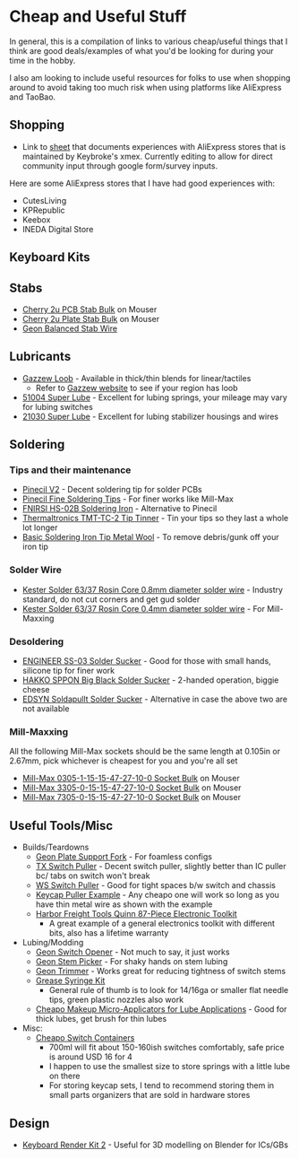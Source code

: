 # Cheap and Useful Stuff

In general, this is a compilation of links to various cheap/useful things that I think are good deals/examples of what you'd be looking for during your time in the hobby.

I also am looking to include useful resources for folks to use when shopping around to avoid taking too much risk when using platforms like AliExpress and TaoBao.

## Shopping

- Link to [sheet](https://docs.google.com/spreadsheets/u/0/d/e/2PACX-1vTC07f0YZG5CrKL2Z2oo-L09cMz6pnGOsV2Jj1hpLIpBHFAcK9_Pyegcq4LhHK2MOo8WaUYQ_SdYdIn/pubhtml) that documents experiences with AliExpress stores that is maintained by Keybroke's xmex. Currently editing to allow for direct community input through google form/survey inputs.

Here are some AliExpress stores that I have had good experiences with:

- CutesLiving
- KPRepublic
- Keebox
- INEDA Digital Store

## Keyboard Kits

## Stabs

- [Cherry 2u PCB Stab Bulk](https://www.mouser.com/ProductDetail/540-G99-0742) on Mouser
- [Cherry 2u Plate Stab Bulk](https://www.mouser.com/ProductDetail/540-G99-0224) on Mouser
- [Geon Balanced Stab Wire](https://divinikey.com/products/geon-balanced-stabilizer-wire)

## Lubricants

- [Gazzew Loob](https://ringerkeys.com/collections/lubricants/products/gazzews-loob-3g) - Available in thick/thin blends for linear/tactiles
  - Refer to [Gazzew website](https://www.gazzew.com/home) to see if your region has loob
- [51004 Super Lube](https://www.amazon.com/Super-Lube-51004-Synthetic-Viscosity/dp/B000UKUHXK) - Excellent for lubing springs, your mileage may vary for lubing switches
- [21030 Super Lube](https://www.amazon.com/Super-Lube-21030-Synthetic-Grease/dp/B000XBH9HI) - Excellent for lubing stabilizer housings and wires

## Soldering

### Tips and their maintenance

- [Pinecil V2](https://pine64.com/product/pinecil-smart-mini-portable-soldering-iron/) - Decent soldering tip for solder PCBs
- [Pinecil Fine Soldering Tips](https://pine64.com/product/pinecil-soldering-short-tip-set-fine/) - For finer works like Mill-Max
- [FNIRSI HS-02B Soldering Iron](https://www.amazon.com/FNIRSI-Soldering-Temperature-Electronics-Precision/dp/B0D9LTCDRR) - Alternative to Pinecil
- [Thermaltronics TMT-TC-2 Tip Tinner](https://www.amazon.com/dp/B00NS4J6BY) - Tin your tips so they last a whole lot longer
- [Basic Soldering Iron Tip Metal Wool](https://www.amazon.com/Soldering-Iron-Tip-Cleaner-Non-slip/dp/B08SLBSLK4) - To remove debris/gunk off your iron tip

### Solder Wire

- [Kester Solder 63/37 Rosin Core 0.8mm diameter solder wire](https://www.amazon.com/dp/B00DE2QVIG) - Industry standard, do not cut corners and get gud solder
- [Kester Solder 63/37 Rosin Core 0.4mm diameter solder wire](https://www.amazon.com/dp/B004X4L076) - For Mill-Maxxing

### Desoldering

- [ENGINEER SS-03 Solder Sucker](https://www.amazon.com/dp/B0D7Q293KV) - Good for those with small hands, silicone tip for finer work
- [HAKKO SPPON Big Black Solder Sucker](https://www.amazon.com/dp/B001D7IGX2) - 2-handed operation, biggie cheese
- [EDSYN Soldapullt Solder Sucker](https://www.amazon.com/EDSYN-The-Original-Deluxe-SOLDAPULLT/dp/B006GOKVKI) - Alternative in case the above two are not available

### Mill-Maxxing

All the following Mill-Max sockets should be the same length at 0.105in or 2.67mm, pick whichever is cheapest for you and you're all set

- [Mill-Max 0305-1-15-15-47-27-10-0 Socket Bulk](https://mou.sr/3B0XuoA) on Mouser
- [Mill-Max 3305-0-15-15-47-27-10-0 Socket Bulk](https://mou.sr/3zcrq0c) on Mouser
- [Mill-Max 7305-0-15-15-47-27-10-0 Socket Bulk](https://mou.sr/3GI1SIY) on Mouser

## Useful Tools/Misc

- Builds/Teardowns
  - [Geon Plate Support Fork](https://geon.works/products/geon-plate-support-fork) - For foamless configs
  - [TX Switch Puller](https://divinikey.com/products/tx-switch-puller?variant=40208825876545) - Decent switch puller, slightly better than IC puller bc/ tabs on switch won't break
  - [WS Switch Puller](https://divinikey.com/collections/keyboard-tools/products/wuque-titanium-switch-puller) - Good for tight spaces b/w switch and chassis
  - [Keycap Puller Example](https://divinikey.com/products/spiral-metal-keycap-puller) - Any cheapo one will work so long as you have thin metal wire as shown with the example
  - [Harbor Freight Tools Quinn 87-Piece Electronic Toolkit](https://www.harborfreight.com/electronics-repair-kit-87-piece-59258.html)
    - A great example of a general electronics toolkit with different bits, also has a lifetime warranty
- Lubing/Modding
  - [Geon Switch Opener](https://geon.works/products/geon-switch-opener) - Not much to say, it just works
  - [Geon Stem Picker](https://divinikey.com/collections/accessories/products/geon-stem-picker) - For shaky hands on stem lubing
  - [Geon Trimmer](https://divinikey.com/products/geon-trimmer) - Works great for reducing tightness of switch stems
  - [Grease Syringe Kit](https://www.amazon.com/gp/product/B096SXX35J/ref=ewc_pr_img_1?smid=A18PGAU3QO1D7Q&th=1)
    - General rule of thumb is to look for 14/16ga or smaller flat needle tips, green plastic nozzles also work
  - [Cheapo Makeup Micro-Applicators for Lube Applications](https://www.amazon.com/Applicator-Disposable-Applicators-Mascara-Extension/dp/B09YHJ685C) - Good for thick lubes, get brush for thin lubes
- Misc:
  - [Cheapo Switch Containers](https://www.aliexpress.us/item/3256805089867412.html)
    - 700ml will fit about 150-160ish switches comfortably, safe price is around USD 16 for 4
    - I happen to use the smallest size to store springs with a little lube on there
    - For storing keycap sets, I tend to recommend storing them in small parts organizers that are sold in hardware stores

## Design

- [Keyboard Render Kit 2](https://blendermarket.com/products/krk2) - Useful for 3D modelling on Blender for ICs/GBs
